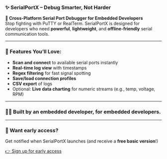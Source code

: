 ### ✨ **SerialPortX – Debug Smarter, Not Harder**

**🔌 Cross-Platform Serial Port Debugger for Embedded Developers**  
Stop fighting with PuTTY or RealTerm. SerialPortX is designed for developers who need **powerful**, **lightweight**, and **offline-friendly** serial communication tools.

---

### 🚀 Features You’ll Love:
- **Scan and connect** to available serial ports instantly
- **Real-time log view** with timestamps
- **Regex filtering** for fast signal spotting
- **Save/load connection profiles**
- **CSV export** of logs
- Optional: **Live data charting** for numeric streams (e.g., temp, voltage, RPM)

---

### 👨‍💻 Built by an embedded developer, for embedded developers.

---

### 📧 Want early access?
Get notified when SerialPortX launches (and receive a **free basic version**!)

[ 👉 Sign up for early access ](https://pjeansonqc.github.io/SerialPortX/)


